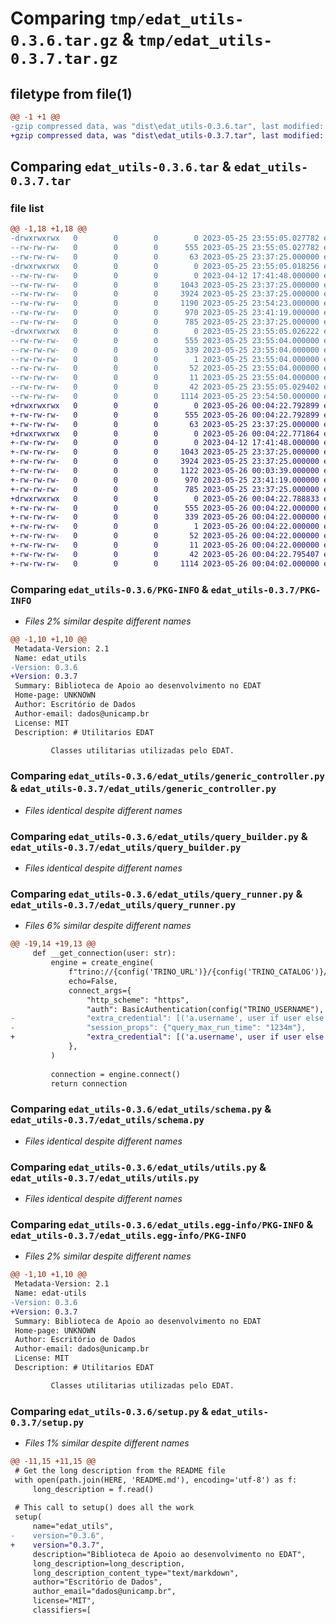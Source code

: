 # Comparing `tmp/edat_utils-0.3.6.tar.gz` & `tmp/edat_utils-0.3.7.tar.gz`

## filetype from file(1)

```diff
@@ -1 +1 @@
-gzip compressed data, was "dist\edat_utils-0.3.6.tar", last modified: Thu May 25 23:55:05 2023, max compression
+gzip compressed data, was "dist\edat_utils-0.3.7.tar", last modified: Fri May 26 00:04:22 2023, max compression
```

## Comparing `edat_utils-0.3.6.tar` & `edat_utils-0.3.7.tar`

### file list

```diff
@@ -1,18 +1,18 @@
-drwxrwxrwx   0        0        0        0 2023-05-25 23:55:05.027782 edat_utils-0.3.6/
--rw-rw-rw-   0        0        0      555 2023-05-25 23:55:05.027782 edat_utils-0.3.6/PKG-INFO
--rw-rw-rw-   0        0        0       63 2023-05-25 23:37:25.000000 edat_utils-0.3.6/README.md
-drwxrwxrwx   0        0        0        0 2023-05-25 23:55:05.018256 edat_utils-0.3.6/edat_utils/
--rw-rw-rw-   0        0        0        0 2023-04-12 17:41:48.000000 edat_utils-0.3.6/edat_utils/__init__.py
--rw-rw-rw-   0        0        0     1043 2023-05-25 23:37:25.000000 edat_utils-0.3.6/edat_utils/generic_controller.py
--rw-rw-rw-   0        0        0     3924 2023-05-25 23:37:25.000000 edat_utils-0.3.6/edat_utils/query_builder.py
--rw-rw-rw-   0        0        0     1190 2023-05-25 23:54:23.000000 edat_utils-0.3.6/edat_utils/query_runner.py
--rw-rw-rw-   0        0        0      970 2023-05-25 23:41:19.000000 edat_utils-0.3.6/edat_utils/schema.py
--rw-rw-rw-   0        0        0      785 2023-05-25 23:37:25.000000 edat_utils-0.3.6/edat_utils/utils.py
-drwxrwxrwx   0        0        0        0 2023-05-25 23:55:05.026222 edat_utils-0.3.6/edat_utils.egg-info/
--rw-rw-rw-   0        0        0      555 2023-05-25 23:55:04.000000 edat_utils-0.3.6/edat_utils.egg-info/PKG-INFO
--rw-rw-rw-   0        0        0      339 2023-05-25 23:55:04.000000 edat_utils-0.3.6/edat_utils.egg-info/SOURCES.txt
--rw-rw-rw-   0        0        0        1 2023-05-25 23:55:04.000000 edat_utils-0.3.6/edat_utils.egg-info/dependency_links.txt
--rw-rw-rw-   0        0        0       52 2023-05-25 23:55:04.000000 edat_utils-0.3.6/edat_utils.egg-info/requires.txt
--rw-rw-rw-   0        0        0       11 2023-05-25 23:55:04.000000 edat_utils-0.3.6/edat_utils.egg-info/top_level.txt
--rw-rw-rw-   0        0        0       42 2023-05-25 23:55:05.029402 edat_utils-0.3.6/setup.cfg
--rw-rw-rw-   0        0        0     1114 2023-05-25 23:54:50.000000 edat_utils-0.3.6/setup.py
+drwxrwxrwx   0        0        0        0 2023-05-26 00:04:22.792899 edat_utils-0.3.7/
+-rw-rw-rw-   0        0        0      555 2023-05-26 00:04:22.792899 edat_utils-0.3.7/PKG-INFO
+-rw-rw-rw-   0        0        0       63 2023-05-25 23:37:25.000000 edat_utils-0.3.7/README.md
+drwxrwxrwx   0        0        0        0 2023-05-26 00:04:22.771864 edat_utils-0.3.7/edat_utils/
+-rw-rw-rw-   0        0        0        0 2023-04-12 17:41:48.000000 edat_utils-0.3.7/edat_utils/__init__.py
+-rw-rw-rw-   0        0        0     1043 2023-05-25 23:37:25.000000 edat_utils-0.3.7/edat_utils/generic_controller.py
+-rw-rw-rw-   0        0        0     3924 2023-05-25 23:37:25.000000 edat_utils-0.3.7/edat_utils/query_builder.py
+-rw-rw-rw-   0        0        0     1122 2023-05-26 00:03:39.000000 edat_utils-0.3.7/edat_utils/query_runner.py
+-rw-rw-rw-   0        0        0      970 2023-05-25 23:41:19.000000 edat_utils-0.3.7/edat_utils/schema.py
+-rw-rw-rw-   0        0        0      785 2023-05-25 23:37:25.000000 edat_utils-0.3.7/edat_utils/utils.py
+drwxrwxrwx   0        0        0        0 2023-05-26 00:04:22.788833 edat_utils-0.3.7/edat_utils.egg-info/
+-rw-rw-rw-   0        0        0      555 2023-05-26 00:04:22.000000 edat_utils-0.3.7/edat_utils.egg-info/PKG-INFO
+-rw-rw-rw-   0        0        0      339 2023-05-26 00:04:22.000000 edat_utils-0.3.7/edat_utils.egg-info/SOURCES.txt
+-rw-rw-rw-   0        0        0        1 2023-05-26 00:04:22.000000 edat_utils-0.3.7/edat_utils.egg-info/dependency_links.txt
+-rw-rw-rw-   0        0        0       52 2023-05-26 00:04:22.000000 edat_utils-0.3.7/edat_utils.egg-info/requires.txt
+-rw-rw-rw-   0        0        0       11 2023-05-26 00:04:22.000000 edat_utils-0.3.7/edat_utils.egg-info/top_level.txt
+-rw-rw-rw-   0        0        0       42 2023-05-26 00:04:22.795407 edat_utils-0.3.7/setup.cfg
+-rw-rw-rw-   0        0        0     1114 2023-05-26 00:04:02.000000 edat_utils-0.3.7/setup.py
```

### Comparing `edat_utils-0.3.6/PKG-INFO` & `edat_utils-0.3.7/PKG-INFO`

 * *Files 2% similar despite different names*

```diff
@@ -1,10 +1,10 @@
 Metadata-Version: 2.1
 Name: edat_utils
-Version: 0.3.6
+Version: 0.3.7
 Summary: Biblioteca de Apoio ao desenvolvimento no EDAT
 Home-page: UNKNOWN
 Author: Escritório de Dados
 Author-email: dados@unicamp.br
 License: MIT
 Description: # Utilitarios EDAT
         Classes utilitarias utilizadas pelo EDAT.
```

### Comparing `edat_utils-0.3.6/edat_utils/generic_controller.py` & `edat_utils-0.3.7/edat_utils/generic_controller.py`

 * *Files identical despite different names*

### Comparing `edat_utils-0.3.6/edat_utils/query_builder.py` & `edat_utils-0.3.7/edat_utils/query_builder.py`

 * *Files identical despite different names*

### Comparing `edat_utils-0.3.6/edat_utils/query_runner.py` & `edat_utils-0.3.7/edat_utils/query_runner.py`

 * *Files 6% similar despite different names*

```diff
@@ -19,14 +19,13 @@
     def __get_connection(user: str):
         engine = create_engine(
             f"trino://{config('TRINO_URL')}/{config('TRINO_CATALOG')}/{config('TRINO_SCHEMA')}",
             echo=False,
             connect_args={
                 "http_scheme": "https",
                 "auth": BasicAuthentication(config("TRINO_USERNAME"), config("TRINO_PASSWD")),
-                "extra_credential": [('a.username', user if user else config("TRINO_USERNAME"))],
-                "session_props": {"query_max_run_time": "1234m"},
+                "extra_credential": [('a.username', user if user else config("TRINO_USERNAME"))]
             },
         )
 
         connection = engine.connect()
         return connection
```

### Comparing `edat_utils-0.3.6/edat_utils/schema.py` & `edat_utils-0.3.7/edat_utils/schema.py`

 * *Files identical despite different names*

### Comparing `edat_utils-0.3.6/edat_utils/utils.py` & `edat_utils-0.3.7/edat_utils/utils.py`

 * *Files identical despite different names*

### Comparing `edat_utils-0.3.6/edat_utils.egg-info/PKG-INFO` & `edat_utils-0.3.7/edat_utils.egg-info/PKG-INFO`

 * *Files 2% similar despite different names*

```diff
@@ -1,10 +1,10 @@
 Metadata-Version: 2.1
 Name: edat-utils
-Version: 0.3.6
+Version: 0.3.7
 Summary: Biblioteca de Apoio ao desenvolvimento no EDAT
 Home-page: UNKNOWN
 Author: Escritório de Dados
 Author-email: dados@unicamp.br
 License: MIT
 Description: # Utilitarios EDAT
         Classes utilitarias utilizadas pelo EDAT.
```

### Comparing `edat_utils-0.3.6/setup.py` & `edat_utils-0.3.7/setup.py`

 * *Files 1% similar despite different names*

```diff
@@ -11,15 +11,15 @@
 # Get the long description from the README file
 with open(path.join(HERE, 'README.md'), encoding='utf-8') as f:
     long_description = f.read()
 
 # This call to setup() does all the work
 setup(
     name="edat_utils",
-    version="0.3.6",
+    version="0.3.7",
     description="Biblioteca de Apoio ao desenvolvimento no EDAT",
     long_description=long_description,
     long_description_content_type="text/markdown",
     author="Escritório de Dados",
     author_email="dados@unicamp.br",
     license="MIT",
     classifiers=[
```

